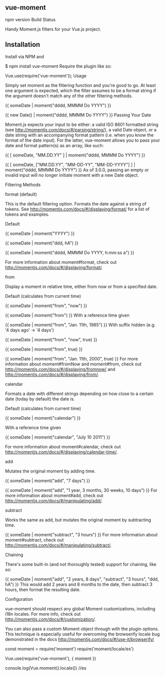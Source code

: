 ## vue-moment
npm version Build Status

Handy Moment.js filters for your Vue.js project.

## Installation

Install via NPM and

$ npm install vue-moment
Require the plugin like so:

Vue.use(require('vue-moment'));
Usage

Simply set moment as the filtering function and you're good to go. At least one argument is expected, which the filter assumes to be a format string if the argument doesn't match any of the other filtering methods.

<span>{{ someDate | moment("dddd, MMMM Do YYYY") }}</span>
<!-- or create a new date from 'now' -->
<span>{{ new Date() | moment("dddd, MMMM Do YYYY") }}</span>
Passing Your Date

Moment.js expects your input to be either: a valid ISO 8601 formatted string (see http://momentjs.com/docs/#/parsing/string/), a valid Date object, or a date string with an accompanying format pattern (i.e. when you know the format of the date input). For the latter, vue-moment allows you to pass your date and format pattern(s) as an array, like such:

<span>{{ [ someDate, "MM.DD.YY" ] | moment("dddd, MMMM Do YYYY") }}</span>
<!-- or when you want to parse against more than one pattern -->
<span>{{ [ someDate, ["MM.DD.YY", "MM-DD-YY", "MM-DD-YYYY"] ] | moment("dddd, MMMM Do YYYY") }}</span>
As of 3.0.0, passing an empty or invalid input will no longer initiate moment with a new Date object.

Filtering Methods

format (default)

This is the default filtering option. Formats the date against a string of tokens. See http://momentjs.com/docs/#/displaying/format/ for a list of tokens and examples.

Default

<span>{{ someDate | moment("YYYY") }}</span>
<!-- e.g. "2010" -->
<span>{{ someDate | moment("ddd, hA") }}</span>
<!-- e.g. "Sun, 3PM" -->
<span>{{ someDate | moment("dddd, MMMM Do YYYY, h:mm:ss a") }}</span>
<!-- e.g. "Sunday, February 14th 2010, 3:25:50 pm" -->
For more information about moment#format, check out http://momentjs.com/docs/#/displaying/format/.

from

Display a moment in relative time, either from now or from a specified date.

Default (calculates from current time)

<span>{{ someDate | moment("from", "now") }}</span>
<!-- or shorthanded -->
<span>{{ someDate | moment("from") }}</span>
With a reference time given

<span>{{ someDate | moment("from", "Jan. 11th, 1985") }}</span>
With suffix hidden (e.g. '4 days ago' -> '4 days')

<span>{{ someDate | moment("from", "now", true) }}</span>
<!-- or -->
<span>{{ someDate | moment("from", true) }}</span>
<!-- or with a reference time -->
<span>{{ someDate | moment("from", "Jan. 11th, 2000", true) }}</span>
For more information about moment#fromNow and moment#from, check out http://momentjs.com/docs/#/displaying/fromnow/ and http://momentjs.com/docs/#/displaying/from/.

calendar

Formats a date with different strings depending on how close to a certain date (today by default) the date is.

Default (calculates from current time)

<span>{{ someDate | moment("calendar") }}</span>
<!-- e.g. "Last Monday 2:30 AM" -->
With a reference time given

<span>{{ someDate | moment("calendar", "July 10 2011") }}</span>
<!-- e.g. "7/10/2011" -->
For more information about moment#calendar, check out http://momentjs.com/docs/#/displaying/calendar-time/.

add

Mutates the original moment by adding time.

<span>{{ someDate | moment("add", "7 days") }}</span>
<!-- or with multiple keys -->
<span>{{ someDate | moment("add", "1 year, 3 months, 30 weeks, 10 days") }}</span>
For more information about moment#add, check out http://momentjs.com/docs/#/manipulating/add/.

subtract

Works the same as add, but mutates the original moment by subtracting time.

<span>{{ someDate | moment("subtract", "3 hours") }}</span>
For more information about moment#subtract, check out http://momentjs.com/docs/#/manipulating/subtract/.

Chaining

There's some built-in (and not thoroughly tested) support for chaining, like so:

<span>{{ someDate | moment("add", "2 years, 8 days", "subtract", "3 hours", "ddd, hA") }}</span>
This would add 2 years and 8 months to the date, then subtract 3 hours, then format the resulting date.

Configuration

vue-moment should respect any global Moment customizations, including i18n locales. For more info, check out http://momentjs.com/docs/#/customization/.

You can also pass a custom Moment object through with the plugin options. This technique is especially useful for overcoming the browserify locale bug demonstrated in the docs http://momentjs.com/docs/#/use-it/browserify/

const moment = require('moment')
require('moment/locale/es')

Vue.use(require('vue-moment'), {
    moment
})

console.log(Vue.moment().locale()) //es